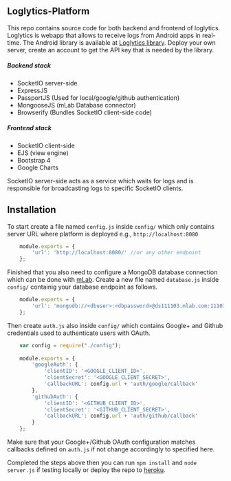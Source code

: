 ## Loglytics-Platform
This repo contains source code for both backend and frontend of loglytics.
Loglytics is webapp that allows to receive logs from Android apps in real-time.
The Android library is available at [Loglytics library](https://github.com/CVeniamin/loglytics_library).
Deploy your own server, create an account to get the API key that is needed by the library.

##### Backend stack
- SocketIO server-side
- ExpressJS 
- PassportJS (Used for local/google/github authentication)
- MongooseJS (mLab Database connector)
- Browserify (Bundles SocketIO client-side code)
##### Frontend stack
- SocketIO client-side
- EJS (view engine)
- Bootstrap 4
- Google Charts
    
SocketIO server-side acts as a service which waits for logs and is responsible for broadcasting logs to specific SocketIO clients.

## Installation
To start create a file named `config.js` inside `config/` which only contains server URL where platform is deployed e.g., `http://localhost:8080`
```js
    module.exports = {
        'url': 'http://localhost:8080/' //or any other endpoint
    };
``` 

Finished that you also need to configure a MongoDB database connection which can be done with [mLab](https://mlab.com).
Create a new file named `database.js` inside `config/` containig your database endpoint as follows.

```js
    module.exports = {
        'url': 'mongodb://<dbuser>:<dbpassword>@ds111103.mlab.com:11103/<dbname>'
    };
```

Then create `auth.js` also inside `config/` which contains Google+ and Github credentials used to authenticate users with OAuth.

```js
    var config = require("./config");
    
    module.exports = {
        'googleAuth': {
            'clientID': '<GOOGLE_CLIENT_ID>',
            'clientSecret': '<GOOGLE_CLIENT_SECRET>',
            'callbackURL': config.url + 'auth/google/callback'
        },
        'githubAuth': {
            'clientID': '<GITHUB_CLIENT_ID>',
            'clientSecret': '<GITHUB_CLIENT_SECRET>',
            'callbackURL': config.url + 'auth/github/callback'
        }
    };
``` 

Make sure that your Google+/Github OAuth configuration matches callbacks defined on `auth.js` if not change accordingly to specified here.

Completed the steps above then you can run `npm install`  and `node server.js` if testing locally or deploy the repo to [heroku](https://www.heroku.com/).
